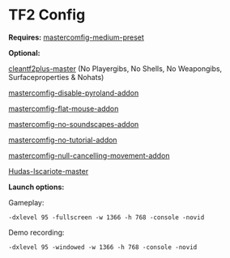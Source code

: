 # TF2 Config

**Requires:**
[mastercomfig-medium-preset](https://github.com/mastercomfig/mastercomfig/releases)

**Optional:**

[cleantf2plus-master](https://github.com/JarateKing/CleanTF2plus)
(No Playergibs, No Shells, No Weapongibs, Surfaceproperties & Nohats)

[mastercomfig-disable-pyroland-addon](https://github.com/mastercomfig/mastercomfig/releases)

[mastercomfig-flat-mouse-addon](https://github.com/mastercomfig/mastercomfig/releases)

[mastercomfig-no-soundscapes-addon](https://github.com/mastercomfig/mastercomfig/releases)

[mastercomfig-no-tutorial-addon](https://github.com/mastercomfig/mastercomfig/releases)

[mastercomfig-null-cancelling-movement-addon](https://github.com/mastercomfig/mastercomfig/releases)

[Hudas-Iscariote-master](https://github.com/Hypnootize/Hudas-Iscariote)

**Launch options:**

Gameplay:

    -dxlevel 95 -fullscreen -w 1366 -h 768 -console -novid

Demo recording:

    -dxlevel 95 -windowed -w 1366 -h 768 -console -novid

